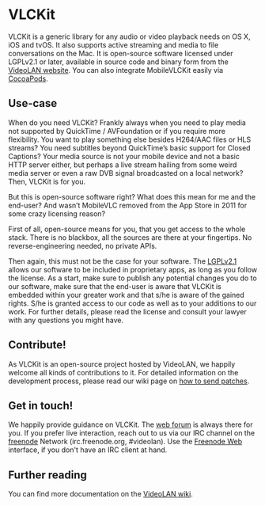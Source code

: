 # VLCKit

VLCKit is a generic library for any audio or video playback needs on OS X, iOS and tvOS. It also supports active streaming and media to file conversations on the Mac. It is open-source software licensed under LGPLv2.1 or later, available in source code and binary form from the [VideoLAN website]. You can also integrate MobileVLCKit easily via [CocoaPods].

## Use-case

When do you need VLCKit? Frankly always when you need to play media not supported by QuickTime / AVFoundation or if you require more flexibility. You want to play something else besides H264/AAC files or HLS streams? You need subtitles beyond QuickTime’s basic support for Closed Captions? Your media source is not your mobile device and not a basic HTTP server either, but perhaps a live stream hailing from some weird media server or even a raw DVB signal broadcasted on a local network? Then, VLCKit is for you.

But this is open-source software right? What does this mean for me and the end-user? And wasn’t MobileVLC removed from the App Store in 2011 for some crazy licensing reason?

First of all, open-source means for you, that you get access to the whole stack. There is no blackbox, all the sources are there at your fingertips. No reverse-engineering needed, no private APIs.

Then again, this must not be the case for your software. The [LGPLv2.1] allows our software to be included in proprietary apps, as long as you follow the license. As a start, make sure to publish any potential changes you do to our software, make sure that the end-user is aware that VLCKit is embedded within your greater work and that s/he is aware of the gained rights. S/he is granted access to our code as well as to your additions to our work. For further details, please read the license and consult your lawyer with any questions you might have.

## Contribute!

As VLCKit is an open-source project hosted by VideoLAN, we happily welcome all kinds of contributions to it. For detailed information on the development process, please read our wiki page on [how to send patches].

## Get in touch!

We happily provide guidance on VLCKit. The [web forum] is always there for you.
If you prefer live interaction, reach out to us via our IRC channel on the [freenode] Network (irc.freenode.org, #videolan). Use the [Freenode Web] interface, if you don't have an IRC client at hand.

## Further reading

You can find more documentation on the [VideoLAN wiki].

   [VideoLAN website]: <http://www.videolan.org/>
   [CocoaPods]: <http://cocoapods.org/>
   [VideoLAN wiki]: <https://wiki.videolan.org/VLCKit/>
   [LGPLv2.1]: <http://opensource.org/licenses/LGPL-2.1>
   [how to send patches]: <https://wiki.videolan.org/Sending_Patches_VLC/>
   [web forum]: <http://forum.videolan.org>
   [freenode]: <http://www.freenode.net/>
   [Freenode Web]: <http://webchat.freenode.net/>
